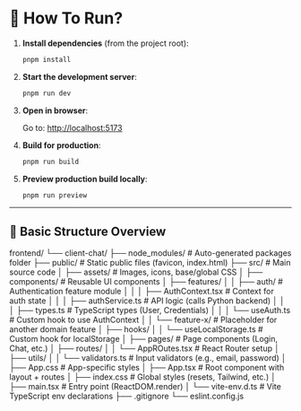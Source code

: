 # 🚀 How To Run?

1. **Install dependencies** (from the project root):

   ```bash
   pnpm install
   ```

2. **Start the development server**:

   ```bash
   pnpm run dev
   ```

3. **Open in browser**:

   Go to: [http://localhost:5173](http://localhost:5173)

4. **Build for production**:

   ```bash
   pnpm run build
   ```

5. **Preview production build locally**:

   ```bash
   pnpm run preview
   ```

---

## 📁 Basic Structure Overview

frontend/
└── client-chat/
    ├── node_modules/               # Auto-generated packages folder
    ├── public/                     # Static public files (favicon, index.html)
    ├── src/                        # Main source code
    │   ├── assets/                 # Images, icons, base/global CSS
    │   ├── components/             # Reusable UI components
    │   ├── features/
    │   │   ├── auth/               # Authentication feature module
    │   │   │   ├── AuthContext.tsx   # Context for auth state
    │   │   │   ├── authService.ts    # API logic (calls Python backend)
    │   │   │   ├── types.ts          # TypeScript types (User, Credentials)
    │   │   │   └── useAuth.ts        # Custom hook to use AuthContext
    │   │   └── feature-x/          # Placeholder for another domain feature
    │   ├── hooks/
    │   │   └── useLocalStorage.ts   # Custom hook for localStorage
    │   ├── pages/                  # Page components (Login, Chat, etc.)
    │   ├── routes/
    │   │   └── AppROutes.tsx       # React Router setup
    │   ├── utils/
    │   │   └── validators.ts       # Input validators (e.g., email, password)
    │   ├── App.css                 # App-specific styles
    │   ├── App.tsx                 # Root component with layout + routes
    │   ├── index.css               # Global styles (resets, Tailwind, etc.)
    │   ├── main.tsx                # Entry point (ReactDOM.render)
    │   └── vite-env.d.ts           # Vite TypeScript env declarations
    ├── .gitignore
    └── eslint.config.js
